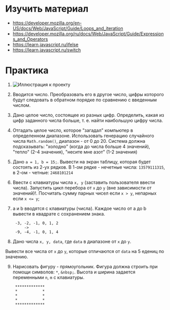 # Изучить материал
* https://developer.mozilla.org/en-US/docs/Web/JavaScript/Guide/Loops_and_iteration
* https://developer.mozilla.org/ru/docs/Web/JavaScript/Guide/Expressions_and_Operators
* https://learn.javascript.ru/ifelse
* https://learn.javascript.ru/switch

# Практика

1. ![Иллюстрация к проекту](task_1.png)
 
2. Вводится число. Преобразовать его в другое число, цифры которого будут следовать в обратном порядке по сравнению с введенным числом.

3. Дано целое число, состоящее из разных цифр. Определить, какая из цифр заданного числа больше, т. е. найти наибольшую цифру числа.

4. Отгадать целое число, которое "загадал" компьютер в определенном диапазоне. Использовать генерацию случайного числа `Math.random()`, диапазон - от 0 до 20.
Система должна подсказывать: "холодно" (когда до числа больше 4 значений), "тепло" (2-4 значения), "несите мне азот" (1-2 значения) 

5. Дано `a = 1, b = 15;`. Вывести на экран таблицу, которая будет состоять из 2-ух рядков. В 1-ом рядке - нечетные числа: `13579111315`, в 2-ом - четные: `2468101214`

6. Ввести с клавиатуры числа `x, y` (заставить пользователя ввести числа). Запустить цикл перебора от `x` до `y` (вне зависимости от значений)!. Посчитать сумму парных чисел если `x > y`, непарных если `x <= y`;

7. a и b вводятся с клавиатуры (числа). Каждое число от a до b вывести в квадрате с сохранением знака.

        -3, -2, -1, 0, 1, 2 
            -> 
        -9, -4, -1, 0, 1, 4

8. Дано числа `x, y, data`, где `data` в диапазоне от `x` до `y`.

Вывести все числа от `x` до `y`, которые отличаются от `data` на 5 едениц по значению.

9. Нарисовать фигуру - прямоугольник. Фигура должна строить при помощи символов: `*`, `&nbsp;`.
Высота и ширина задается переменными `n`, `m` с клавиатуры.

        *************
        *           *
        *           *
        *           *
        *************